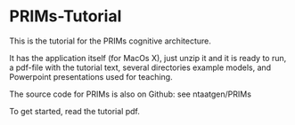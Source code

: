 # PRIMs-Tutorial

This is the tutorial for the PRIMs cognitive architecture.

It has the application itself (for MacOs X), just unzip it and it is ready to run, a pdf-file with the tutorial text, several directories
example models, and Powerpoint presentations used for teaching.

The source code for PRIMs is also on Github: see ntaatgen/PRIMs

To get started, read the tutorial pdf.
